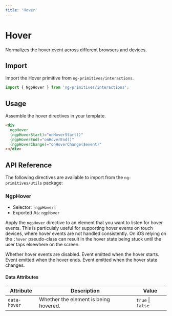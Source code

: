 ```yaml
---
title: 'Hover'
---
```


# Hover

Normalizes the hover event across different browsers and devices.

<docs-example name="hover"></docs-example>

## Import

Import the Hover primitive from `ng-primitives/interactions`.

```ts
import { NgpHover } from 'ng-primitives/interactions';
```

## Usage

Assemble the hover directives in your template.

```html
<div
  ngpHover
  (ngpHoverStart)="onHoverStart()"
  (ngpHoverEnd)="onHoverEnd()"
  (ngpHoverChange)="onHoverChange($event)"
></div>
```

## API Reference

The following directives are available to import from the `ng-primitives/utils` package:

### NgpHover

- Selector: `[ngpHover]`
- Exported As: `ngpHover`

Apply the `ngpHover` directive to an element that you want to listen for hover events. This is particulaly useful for supporting hover events on touch devices, where hover events are not handled consistently. On iOS relying on the `:hover` pseudo-class can result in the hover state being stuck until the user taps elsewhere on the screen.

<response-field name="ngpHoverDisabled" type="boolean" default="false">
  Whether hover events are disabled.
</response-field>

<response-field name="ngpHoverStart" type="EventEmitter<void>">
  Event emitted when the hover starts.
</response-field>

<response-field name="ngpHoverEnd" type="EventEmitter<void>">
  Event emitted when the hover ends.
</response-field>

<response-field name="ngpHoverChange" type="EventEmitter<boolean>">
  Event emitted when the hover state changes.
</response-field>

#### Data Attributes

| Attribute    | Description                           | Value             |
| ------------ | ------------------------------------- | ----------------- |
| `data-hover` | Whether the element is being hovered. | `true` \| `false` |
